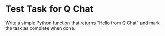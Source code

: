 # Test Task for Q Chat

Write a simple Python function that returns "Hello from Q Chat" and mark the task as complete when done.

<!-- When complete, add TASK_COMPLETE below -->
